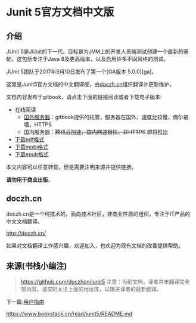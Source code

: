 # Junit 5官方文档中文版

## 介绍

JUnit 5是JUnit的下一代。目标是为JVM上的开发人员端测试创建一个最新的基础。这包括专注于Java 8及更高版本，以及启用许多不同风格的测试。

JUnit 5团队于2017年9月10日发布了第一个[GA版本 5.0.0][ga]。

这里是Junit5官方文档的中文翻译版，由[doczh.cn](http://doczh.cn/)组织翻译并更新维护。

文档内容发布于gitbook，请点击下面的链接阅读或者下载电子版本:

- 在线阅读
  - [国外服务器](https://doczhcn.gitbooks.io/junit5/)：gitbook提供的托管，服务器在国外，速度比较慢，偶尔被墙，HTTPS
  - 国内服务器：~~腾讯云加速，国内网速极快，非HTTPS~~ 即将推出
- [下载pdf格式](https://www.gitbook.com/download/pdf/book/doczhcn/junit5)
- [下载mobi格式](https://www.gitbook.com/download/mobi/book/doczhcn/junit5)
- [下载epub格式](https://www.gitbook.com/download/epub/book/doczhcn/junit5)

本文内容可以任意转载，但是需要注明来源并提供链接。

**请勿用于商业出版**。

## doczh.cn

doczh.cn是一个纯技术的，面向技术社区，非商业性质的组织，专注于IT产品的中文文档翻译。

http://doczh.cn/

如果对文档翻译工作感兴趣，欢迎加入，也欢迎为现有文档的改善提供帮助。

## 来源(书栈小编注)

> https://github.com/doczhcn/junit5
> 注意：当前文档，译者并未翻译完全部内容，请实时关注上面的地址库，以跟进译者的最新翻译。

下一篇:[用户指南](https://www.bookstack.cn/read/junit5/guide-index.md)



https://www.bookstack.cn/read/junit5/README.md